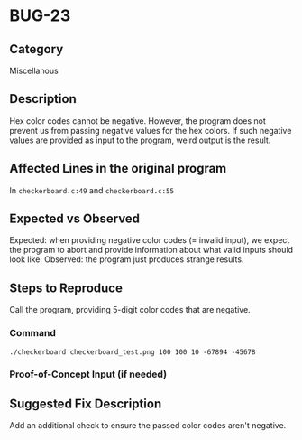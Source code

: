 # BUG-23
## Category
Miscellanous

## Description
Hex color codes cannot be negative. However, the program does not prevent us from passing negative values for the hex colors. If such negative values are provided as input to the program, weird output is the result.

## Affected Lines in the original program
In `checkerboard.c:49` and `checkerboard.c:55`

## Expected vs Observed
Expected: when providing negative color codes (= invalid input), we expect the program to abort and provide information about what valid inputs should look like. Observed: the program just produces strange results.

## Steps to Reproduce
Call the program, providing 5-digit color codes that are negative.

### Command

```
./checkerboard checkerboard_test.png 100 100 10 -67894 -45678
```

### Proof-of-Concept Input (if needed)


## Suggested Fix Description
Add an additional check to ensure the passed color codes aren't negative.
